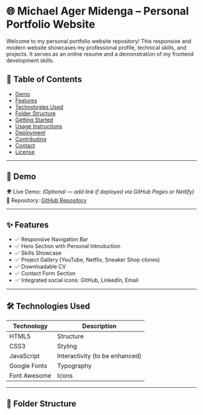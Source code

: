 # 🌐 Michael Ager Midenga – Personal Portfolio Website

Welcome to my personal portfolio website repository! This responsive and modern website showcases my professional profile, technical skills, and projects. It serves as an online resume and a demonstration of my frontend development skills.

## 🧾 Table of Contents

- [Demo](#demo)
- [Features](#features)
- [Technologies Used](#technologies-used)
- [Folder Structure](#folder-structure)
- [Getting Started](#getting-started)
- [Usage Instructions](#usage-instructions)
- [Deployment](#deployment)
- [Contributing](#contributing)
- [Contact](#contact)
- [License](#license)

---

## 🚀 Demo

🌍 Live Demo: *(Optional — add link if deployed via GitHub Pages or Netlify)*  
📂 Repository: [GitHub Repository](https://github.com/ager001/portfolio-website)

---

## ✨ Features

- ✅ Responsive Navigation Bar
- ✅ Hero Section with Personal Introduction
- ✅ Skills Showcase
- ✅ Project Gallery (YouTube, Netflix, Sneaker Shop clones)
- ✅ Downloadable CV
- ✅ Contact Form Section
- ✅ Integrated social icons: GitHub, LinkedIn, Email

---

## 🛠 Technologies Used

| Technology | Description          |
|------------|----------------------|
| HTML5      | Structure            |
| CSS3       | Styling              |
| JavaScript | Interactivity (to be enhanced) |
| Google Fonts | Typography         |
| Font Awesome | Icons              |

---

## 📁 Folder Structure

